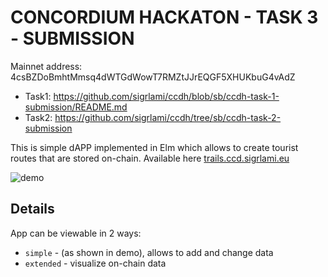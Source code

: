 # CONCORDIUM HACKATON - TASK 3 - SUBMISSION

Mainnet address: 4csBZDoBmhtMmsq4dWTGdWowT7RMZtJJrEQGF5XHUKbuG4vAdZ

- Task1: https://github.com/sigrlami/ccdh/blob/sb/ccdh-task-1-submission/README.md
- Task2: https://github.com/sigrlami/ccdh/tree/sb/ccdh-task-2-submission

This is simple dAPP implemented in Elm which allows to create tourist routes that are stored on-chain. Available here [trails.ccd.sigrlami.eu](https://trails.ccd.sigrlami.eu)

![demo](.gif)

## Details

App can be viewable in 2 ways:

- `simple`   - (as shown in demo), allows to add and change data
- `extended` - visualize on-chain data
